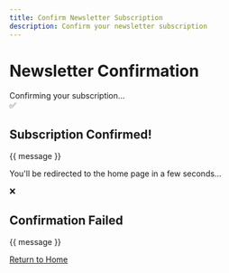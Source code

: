 ```yaml
---
title: Confirm Newsletter Subscription
description: Confirm your newsletter subscription
---
```


<script setup lang="ts">
import { ref, onMounted } from 'vue'
import { useRouter } from 'vitepress'

const router = useRouter()

const isLoading = ref(true)
const message = ref('')
const isSuccess = ref(false)

onMounted(async () => {
  // Get the token from the URL query parameters
  const urlParams = new URLSearchParams(window.location.search)
  const token = urlParams.get('token')
  
  if (!token) {
    message.value = 'Invalid confirmation link. Please check your email and try again.'
    isSuccess.value = false
    isLoading.value = false
    return
  }

  try {
    // Call the API endpoint to confirm subscription
    const response = await fetch(`/api/newsletter/confirm?token=${encodeURIComponent(token)}`)
    const result = await response.json()
    
    message.value = result.message
    isSuccess.value = result.success
    
    if (result.success) {
      // Redirect to home page after 3 seconds
      setTimeout(() => {
        router.go('/')
      }, 3000)
    }
  } catch (error) {
    console.error('Confirmation error:', error)
    message.value = 'An error occurred while confirming your subscription. Please try again.'
    isSuccess.value = false
  } finally {
    isLoading.value = false
  }
})
</script>

# Newsletter Confirmation

<div v-if="isLoading" class="flex items-center justify-center py-8">
  <div class="animate-spin rounded-full h-8 w-8 border-b-2 border-primary"></div>
  <span class="ml-2">Confirming your subscription...</span>
</div>

<div v-else class="max-w-2xl mx-auto text-center py-8">
  <div v-if="isSuccess" class="text-green-600">
    <div class="text-6xl mb-4">✅</div>
    <h2 class="text-2xl font-bold mb-4">Subscription Confirmed!</h2>
    <p class="text-lg mb-6">{{ message }}</p>
    <p class="text-sm text-gray-600">You'll be redirected to the home page in a few seconds...</p>
  </div>
  
  <div v-else class="text-red-600">
    <div class="text-6xl mb-4">❌</div>
    <h2 class="text-2xl font-bold mb-4">Confirmation Failed</h2>
    <p class="text-lg mb-6">{{ message }}</p>
    <a href="/" class="inline-block bg-primary text-white px-6 py-2 rounded-lg hover:bg-primary/90">
      Return to Home
    </a>
  </div>
</div>